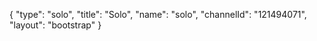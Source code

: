 {
    "type": "solo",
    "title": "Solo",
    "name": "solo",
    "channelId": "121494071",
    "layout": "bootstrap"
}